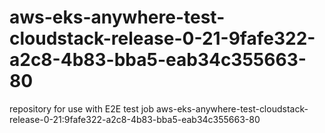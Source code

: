# aws-eks-anywhere-test-cloudstack-release-0-21-9fafe322-a2c8-4b83-bba5-eab34c355663-80
repository for use with E2E test job aws-eks-anywhere-test-cloudstack-release-0-21:9fafe322-a2c8-4b83-bba5-eab34c355663-80
